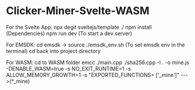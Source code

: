 # Clicker-Miner-Svelte-WASM



For the Svelte App: npx degit sveltejs/template ./
npm install (Dependencies)
npm run dev (To start a dev server)


For EMSDK:
cd emsdk -> source ./emsdk_env.sh (To set emsdk env in the terminal)
cd back into project directory


For WASM:
cd to WASM folder
emcc ./main.cpp ./sha256.cpp -I . -o mine.js -DENABLE_WASM=true -s NO_EXIT_RUNTIME=1 -s ALLOW_MEMORY_GROWTH=1 -s "EXPORTED_FUNCTIONS= ['_mine']"       --->(*_mine)








